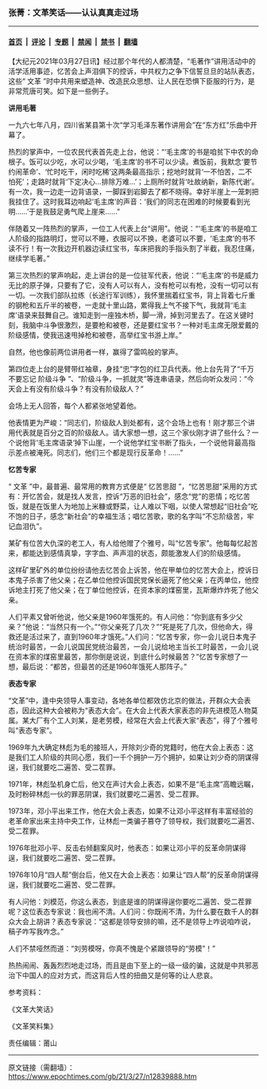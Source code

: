 ### 张菁：文革笑话——认认真真走过场

---

#### [首页](../../../..?n12839888) &nbsp;|&nbsp; [评论](../../../../../epoch-comment?n12839888) &nbsp;|&nbsp; [专题](../../../../../epoch-special?n12839888) &nbsp;|&nbsp; [禁闻](../../../../../epoch-news?n12839888) &nbsp;|&nbsp; [禁书](../../../../../books?n12839888) &nbsp;|&nbsp; [翻墙](https://github.com/gfw-breaker/nogfw/blob/master/README.md?n12839888)


<div class="post_content" id="artbody" itemprop="articleBody">
 <!-- article content begin -->
 <p>
  【大纪元2021年03月27日讯】经过那个年代的人都清楚，“毛著作”讲用活动中的活学活用事迹，忆苦会上声泪俱下的控诉，中共权力之争下信誓旦旦的站队表态，这些“
  <ok href="https://www.epochtimes.com/gb/tag/%E6%96%87%E9%9D%A9.html">
   文革
  </ok>
  ”时中共用来塑造神、改造民众思想、让人民在恐惧下臣服的行为，是非常荒唐可笑。如下是一些例子。
 </p>
 <p>
  <strong>
   讲用毛著
  </strong>
 </p>
 <p>
  一九六七年八月，四川省某县第十次“学习毛泽东著作讲用会”在“东方红”乐曲中开幕了。
 </p>
 <p>
  热烈的掌声中，一位农民代表首先走上台，他说：“‘毛主席’的书是咱贫下中农的命根子。饭可以少吃，水可以少喝，‘毛主席’的书不可以少读。煮饭前，我默念‘要节约闹革命’、‘忙时吃干，闲时吃稀’这两条最高指示；挖地时就背‘一不怕苦，二不怕死’；走路时就背‘下定决心…排除万难…’；上厕所时就背‘吐故纳新，新陈代谢’。有一次，我一边走一边背语录，一脚踩到岩脚去了都不晓得。幸好半崖上一笼刺把我挂住了。这时我耳边响起‘毛主席’的声音：‘我们的同志在困难的时候要看到光明……’于是我鼓足勇气爬上崖来……”
 </p>
 <p>
  伴随着又一阵热烈的掌声，一位工人代表上台“讲用”。他说：“‘毛主席’的书是咱工人阶级的指路明灯，觉可以不睡，衣服可以不换，老婆可以不要，‘毛主席’的书不读不行！有一次我边开机器边读红宝书，车床把我的手指头割了半截，我忍住痛，继续学毛著。”
 </p>
 <p>
  第三次热烈的掌声响起，走上讲台的是一位驻军代表，他说：“‘毛主席’的书是威力无比的原子弹，只要有了它，没有人可以有人，没有枪可以有枪，没有一切可以有一切。一次我们部队拉练（长途行军训练），我怀里揣着红宝书，背上背着七斤重的钢枪和五斤半的被卷，一走就十里山路，累得我上气不接下气，我就背‘毛主席’语录来鼓舞自己。谁知走到一座独木桥，脚一滑，掉到河里去了。在这关键时刻，我脑中斗争很激烈，是要枪和被卷，还是要红宝书？一种对毛主席无限爱戴的阶级感情，使我迅速甩掉枪和被卷，高举红宝书游上岸。”
 </p>
 <p>
  自然，他也像前两位讲用者一样，赢得了雷鸣般的掌声。
 </p>
 <p>
  第四位走上台的是臂带红袖章，身挂“忠”字包的红卫兵代表。他上台先背了“千万不要忘记
  <ok href="https://www.epochtimes.com/gb/tag/%E9%98%B6%E7%BA%A7%E6%96%97%E4%BA%89.html">
   阶级斗争
  </ok>
  ”、“阶级斗争，一抓就灵”等连串语录，然后向听众发问：“今天会上有没有阶级斗争？有没有阶级敌人？”
 </p>
 <p>
  会场上无人回答，每个人都紧张地望着他。
 </p>
 <p>
  他表情更为严峻：“同志们，阶级敌人到处都有，这个会场上也有！刚才那三个讲用代表就是百分之百的阶级敌人。请大家想一想，这三个家伙刚才讲了些什么？一个说他背‘毛主席语录‘掉下山崖，一个说他学红宝书断了指头，一个说他背最高指示差点被淹死。同志们，他们三个都是现行反革命！……”
 </p>
 <p>
  <strong>
   忆苦专家
  </strong>
 </p>
 <p>
  “
  <ok href="https://www.epochtimes.com/gb/tag/%E6%96%87%E9%9D%A9.html">
   文革
  </ok>
  ”中，最普遍、最常用的教育方式便是“
  <ok href="https://www.epochtimes.com/gb/tag/%E5%BF%86%E8%8B%A6%E6%80%9D%E7%94%9C.html">
   忆苦思甜
  </ok>
  ”，“忆苦思甜”采用的方式有：开忆苦会，就是找人发言，控诉“万恶的旧社会”，感念“党”的恩情；吃忆苦饭，就是在饭里人为地加上米糠或野菜，让人难以下咽，以使人常想起“旧社会”吃不饱的日子，感念“新社会”的幸福生活；唱忆苦歌，歌的名字叫“不忘阶级苦，牢记血泪仇”。
 </p>
 <p>
  某矿有位苦大仇深的老工人，有人给他赠了个雅号，叫“忆苦专家”。他每每忆起苦来，都能达到感情真挚，字字血、声声泪的状态，颇能激发人们的阶级感情。
 </p>
 <p>
  这样矿里矿外的单位纷纷请他去忆苦会上诉苦，他在甲单位的忆苦大会上，控诉日本鬼子杀害了他父亲；在乙单位他控诉国民党保长逼死了他父亲；在丙单位，他控诉地主打死了他父亲；在丁单位他控诉，在资本家的煤窑里，瓦斯爆炸炸死了他父亲。
 </p>
 <p>
  人们平素又曾听他说，他父亲是1960年饿死的。有人问他：“你到底有多少父亲？”他说：“当然只有一个。”“你父亲死了几次？”“死是死了几次，但他命大，得救还是活过来了，直到1960年才饿死。”人们问：“忆苦专家，你一会儿说日本鬼子统治时最苦，一会儿说国民党统治最苦，一会儿说给地主当长工时最苦，一会儿说在资本家的煤窑里最苦，那你倒是说说，到底什么时候最苦？”忆苦专家想了一想，最后说：“都苦，但最苦的还是1960年饿死人那阵子。”
 </p>
 <p>
  <strong>
   表态专家
  </strong>
 </p>
 <p>
  “文革”中，逢中央领导人事变动，各地各单位都效仿北京的做法，开群众大会表态，因此这种大会被称为“表态大会”。在大会上代表大家表态的非先进模范人物莫属。某大厂有个工人刘某，是老劳模，经常在大会上代表大家“表态”，得了个雅号叫“表态专家”。
 </p>
 <p>
  1969年九大确定林彪为毛的接班人，开除刘少奇的党籍时，他在大会上表态：这是我们工人阶级的共同心愿，我们一千个拥护一万个拥护，如果让刘少奇的阴谋得逞，我们就要吃二遍苦、受二茬罪。
 </p>
 <p>
  1971年，林彪坠机身亡后，他又在声讨大会上表态，如果不是“毛主席”高瞻远瞩，及时粉碎林彪一伙的罪恶阴谋，我们就要吃二遍苦、受二茬罪。
 </p>
 <p>
  1973年，邓小平出来工作，他在大会上表态，如果不让邓小平这样有丰富经验的老革命家出来主持中央工作，让林彪一类骗子篡夺了领导权，我们就要吃二遍苦、受二茬罪。
 </p>
 <p>
  1976年批邓小平、反击右倾翻案风时，他表态：如果让邓小平的反革命阴谋得逞，我们就要吃二遍苦、受二茬罪。
 </p>
 <p>
  1976年10月“四人帮”倒台后，他又在大会上表态：如果让“四人帮”的反革命阴谋得逞，我们就要吃二遍苦、受二茬罪。
 </p>
 <p>
  有人问他：刘模范，你这么表态，到底是谁的阴谋得逞你要吃二遍苦、受二茬罪呢？这位表态专家说：我也闹不清。人们问：你既闹不清，为什么要在数千人的群众大会上胡讲？表态专家说：“这都是领导安排的嘛，还不是领导上咋说咱咋说，稿子咋写我咋念。”
 </p>
 <p>
  人们不禁哑然而道：“刘劳模呀，你真不愧是个紧跟领导的“劳模”！”
 </p>
 <p>
  热热闹闹、轰轰烈烈地走过场，而且是由下至上的一级一级的骗，这就是中共邪恶治下中国人的应对方式，而这背后人性的扭曲又是何等的让人悲哀。
 </p>
 <p>
  参考资料：
 </p>
 <p>
  《文革大笑话》
 </p>
 <p>
  《文革笑料集》
 </p>
 <p>
  责任编辑：莆山
 </p>
 <!-- article content end -->
 <div id="below_article_ad">
 </div>
</div>


---

原文链接（需翻墙）：https://www.epochtimes.com/gb/21/3/27/n12839888.htm